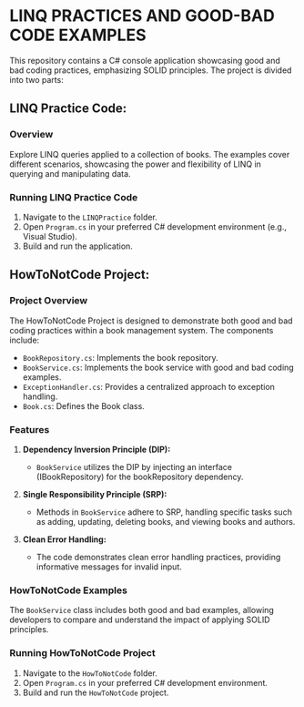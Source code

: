 # LINQ PRACTICES AND GOOD-BAD CODE EXAMPLES

This repository contains a C# console application showcasing good and bad coding practices, emphasizing SOLID principles. The project is divided into two parts:

## LINQ Practice Code:

### Overview
Explore LINQ queries applied to a collection of books. The examples cover different scenarios, showcasing the power and flexibility of LINQ in querying and manipulating data.

### Running LINQ Practice Code
1. Navigate to the `LINQPractice` folder.
2. Open `Program.cs` in your preferred C# development environment (e.g., Visual Studio).
3. Build and run the application.

## HowToNotCode Project:

### Project Overview
The HowToNotCode Project is designed to demonstrate both good and bad coding practices within a book management system. The components include:

- `BookRepository.cs`: Implements the book repository.
- `BookService.cs`: Implements the book service with good and bad coding examples.
- `ExceptionHandler.cs`: Provides a centralized approach to exception handling.
- `Book.cs`: Defines the Book class.

### Features
1. **Dependency Inversion Principle (DIP):**
   - `BookService` utilizes the DIP by injecting an interface (IBookRepository) for the bookRepository dependency.
   
2. **Single Responsibility Principle (SRP):**
   - Methods in `BookService` adhere to SRP, handling specific tasks such as adding, updating, deleting books, and viewing books and authors.

3. **Clean Error Handling:**
   - The code demonstrates clean error handling practices, providing informative messages for invalid input.

### HowToNotCode Examples
The `BookService` class includes both good and bad examples, allowing developers to compare and understand the impact of applying SOLID principles.

### Running HowToNotCode Project
1. Navigate to the `HowToNotCode` folder.
2. Open `Program.cs` in your preferred C# development environment.
3. Build and run the `HowToNotCode` project.
